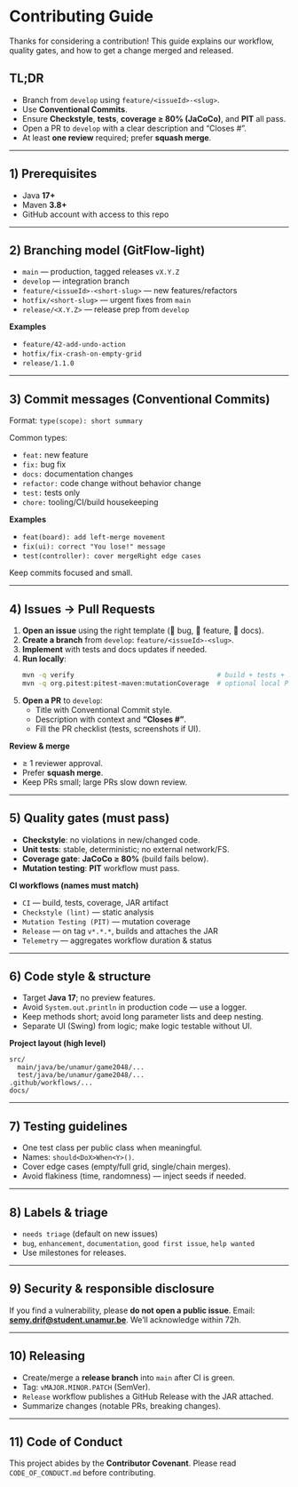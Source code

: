 # Contributing Guide

Thanks for considering a contribution! This guide explains our workflow, quality gates, and how to get a change merged and released.

## TL;DR
- Branch from `develop` using `feature/<issueId>-<slug>`.
- Use **Conventional Commits**.
- Ensure **Checkstyle**, **tests**, **coverage ≥ 80% (JaCoCo)**, and **PIT** all pass.
- Open a PR to `develop` with a clear description and “Closes #<issueId>”.
- At least **one review** required; prefer **squash merge**.

---

## 1) Prerequisites
- Java **17+**
- Maven **3.8+**
- GitHub account with access to this repo

---

## 2) Branching model (GitFlow‑light)
- `main` — production, tagged releases `vX.Y.Z`
- `develop` — integration branch
- `feature/<issueId>-<short-slug>` — new features/refactors
- `hotfix/<short-slug>` — urgent fixes from `main`
- `release/<X.Y.Z>` — release prep from `develop`

**Examples**
- `feature/42-add-undo-action`
- `hotfix/fix-crash-on-empty-grid`
- `release/1.1.0`

---

## 3) Commit messages (Conventional Commits)
Format: `type(scope): short summary`

Common types:
- `feat:` new feature  
- `fix:` bug fix  
- `docs:` documentation changes  
- `refactor:` code change without behavior change  
- `test:` tests only  
- `chore:` tooling/CI/build housekeeping

**Examples**
- `feat(board): add left-merge movement`
- `fix(ui): correct "You lose!" message`
- `test(controller): cover mergeRight edge cases`

Keep commits focused and small.

---

## 4) Issues → Pull Requests
1. **Open an issue** using the right template (🐛 bug, 🧩 feature, 📝 docs).
2. **Create a branch** from `develop`: `feature/<issueId>-<slug>`.
3. **Implement** with tests and docs updates if needed.
4. **Run locally**:
   ```bash
   mvn -q verify                                    # build + tests + JaCoCo report (≥ 80% gate)
   mvn -q org.pitest:pitest-maven:mutationCoverage  # optional local PIT
   ```
5. **Open a PR** to `develop`:
   - Title with Conventional Commit style.
   - Description with context and **“Closes #<issueId>”**.
   - Fill the PR checklist (tests, screenshots if UI).

**Review & merge**
- ≥ 1 reviewer approval.
- Prefer **squash merge**.
- Keep PRs small; large PRs slow down review.

---

## 5) Quality gates (must pass)
- **Checkstyle**: no violations in new/changed code.
- **Unit tests**: stable, deterministic; no external network/FS.
- **Coverage gate**: **JaCoCo ≥ 80%** (build fails below).
- **Mutation testing**: **PIT** workflow must pass.

**CI workflows (names must match)**
- `CI` — build, tests, coverage, JAR artifact
- `Checkstyle (lint)` — static analysis
- `Mutation Testing (PIT)` — mutation coverage
- `Release` — on tag `v*.*.*`, builds and attaches the JAR
- `Telemetry` — aggregates workflow duration & status

---

## 6) Code style & structure
- Target **Java 17**; no preview features.
- Avoid `System.out.println` in production code — use a logger.
- Keep methods short; avoid long parameter lists and deep nesting.
- Separate UI (Swing) from logic; make logic testable without UI.

**Project layout (high level)**
```
src/
  main/java/be/unamur/game2048/...
  test/java/be/unamur/game2048/...
.github/workflows/...
docs/
```

---

## 7) Testing guidelines
- One test class per public class when meaningful.
- Names: `should<DoX>When<Y>()`.
- Cover edge cases (empty/full grid, single/chain merges).
- Avoid flakiness (time, randomness) — inject seeds if needed.

---

## 8) Labels & triage
- `needs triage` (default on new issues)
- `bug`, `enhancement`, `documentation`, `good first issue`, `help wanted`
- Use milestones for releases.

---

## 9) Security & responsible disclosure
If you find a vulnerability, please **do not open a public issue**.
Email: **semy.drif@student.unamur.be**. We’ll acknowledge within 72h.

---

## 10) Releasing
- Create/merge a **release branch** into `main` after CI is green.
- Tag: `vMAJOR.MINOR.PATCH` (SemVer).
- `Release` workflow publishes a GitHub Release with the JAR attached.
- Summarize changes (notable PRs, breaking changes).

---

## 11) Code of Conduct
This project abides by the **Contributor Covenant**. Please read `CODE_OF_CONDUCT.md` before contributing.
